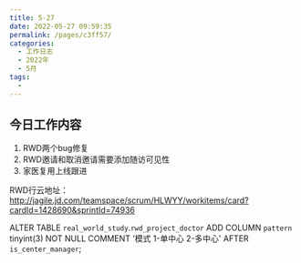 ```yaml
---
title: 5-27
date: 2022-05-27 09:59:35
permalink: /pages/c3ff57/
categories:
  - 工作日志
  - 2022年
  - 5月
tags:
  - 
---
```

## 今日工作内容

1. RWD两个bug修复
2. RWD邀请和取消邀请需要添加随访可见性
3. 家医复用上线跟进


RWD行云地址：
http://jagile.jd.com/teamspace/scrum/HLWYY/workitems/card?cardId=1428690&sprintId=74936


ALTER TABLE `real_world_study`.`rwd_project_doctor` 
ADD COLUMN `pattern` tinyint(3) NOT NULL COMMENT '模式 1-单中心 2-多中心' AFTER `is_center_manager`;